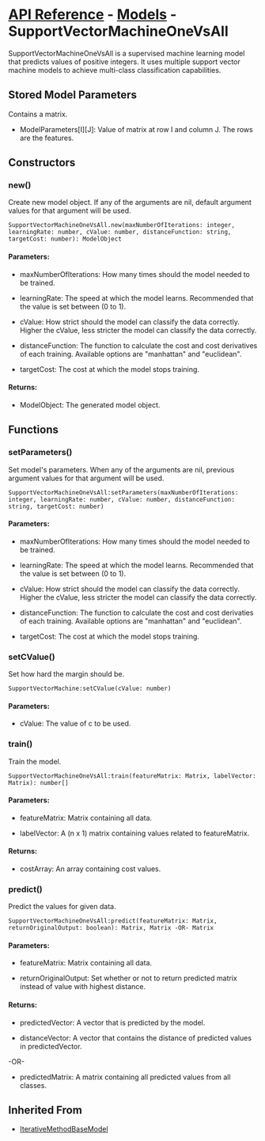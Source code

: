 # [API Reference](../../API.md) - [Models](../Models.md) - SupportVectorMachineOneVsAll

SupportVectorMachineOneVsAll is a supervised machine learning model that predicts values of positive integers. It uses multiple support vector machine models to achieve multi-class classification capabilities.

## Stored Model Parameters

Contains a matrix.  

* ModelParameters[I][J]: Value of matrix at row I and column J. The rows are the features.

## Constructors

### new()

Create new model object. If any of the arguments are nil, default argument values for that argument will be used.

```
SupportVectorMachineOneVsAll.new(maxNumberOfIterations: integer, learningRate: number, cValue: number, distanceFunction: string, targetCost: number): ModelObject
```

#### Parameters:

* maxNumberOfIterations: How many times should the model needed to be trained.

* learningRate: The speed at which the model learns. Recommended that the value is set between (0 to 1).

* cValue: How strict should the model can classify the data correctly. Higher the cValue, less stricter the model can classify the data correctly.

* distanceFunction: The function to calculate the cost and cost derivatives of each training. Available options are "manhattan" and "euclidean".

* targetCost: The cost at which the model stops training.

#### Returns:

* ModelObject: The generated model object.

## Functions

### setParameters()

Set model's parameters. When any of the arguments are nil, previous argument values for that argument will be used.

```
SupportVectorMachineOneVsAll:setParameters(maxNumberOfIterations: integer, learningRate: number, cValue: number, distanceFunction: string, targetCost: number)
```

#### Parameters:

* maxNumberOfIterations: How many times should the model needed to be trained.

* learningRate: The speed at which the model learns. Recommended that the value is set between (0 to 1).

* cValue: How strict should the model can classify the data correctly. Higher the cValue, less stricter the model can classify the data correctly.

* distanceFunction: The function to calculate the cost and cost derivaties of each training. Available options are "manhattan" and "euclidean".

* targetCost: The cost at which the model stops training.

### setCValue()

Set how hard the margin should be.

```
SupportVectorMachine:setCValue(cValue: number)
```

#### Parameters:

* cValue: The value of c to be used.

### train()

Train the model.

```
SupportVectorMachineOneVsAll:train(featureMatrix: Matrix, labelVector: Matrix): number[]
```
#### Parameters:

* featureMatrix: Matrix containing all data.

* labelVector: A (n x 1) matrix containing values related to featureMatrix.

#### Returns:

* costArray: An array containing cost values.

### predict()

Predict the values for given data.

```
SupportVectorMachineOneVsAll:predict(featureMatrix: Matrix, returnOriginalOutput: boolean): Matrix, Matrix -OR- Matrix
```

#### Parameters:

* featureMatrix: Matrix containing all data.

* returnOriginalOutput: Set whether or not to return predicted matrix instead of value with highest distance. 

#### Returns:

* predictedVector: A vector that is predicted by the model.

* distanceVector: A vector that contains the distance of predicted values in predictedVector.

-OR-

* predictedMatrix: A matrix containing all predicted values from all classes.

## Inherited From

* [IterativeMethodBaseModel](IterativeMethodBaseModel.md)
